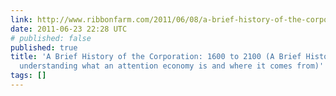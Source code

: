 ```yaml
---
link: http://www.ribbonfarm.com/2011/06/08/a-brief-history-of-the-corporation-1600-to-2100/
date: 2011-06-23 22:28 UTC
# published: false
published: true
title: 'A Brief History of the Corporation: 1600 to 2100 (A Brief History of the Corporation:
  understanding what an attention economy is and where it comes from)'
tags: []
---
```



